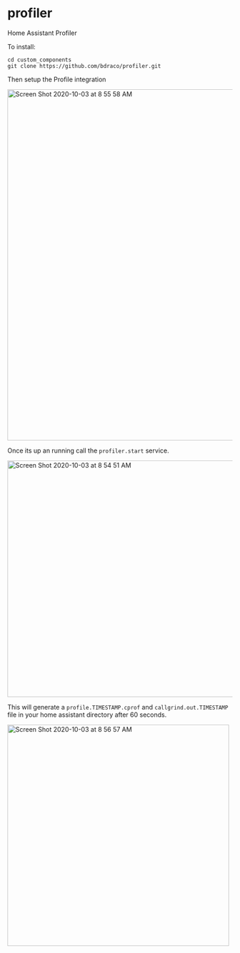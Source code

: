 # profiler
Home Assistant Profiler

To install:

```
cd custom_components
git clone https://github.com/bdraco/profiler.git
```

Then setup the Profile integration

<img width="787" alt="Screen Shot 2020-10-03 at 8 55 58 AM" src="https://user-images.githubusercontent.com/663432/94993383-46ea0400-0556-11eb-94fd-868d8267eb7e.png">

Once its up an running call the `profiler.start` service.

<img width="530" alt="Screen Shot 2020-10-03 at 8 54 51 AM" src="https://user-images.githubusercontent.com/663432/94993366-24f08180-0556-11eb-98f6-7352b09a9183.png">

This will generate a `profile.TIMESTAMP.cprof` and `callgrind.out.TIMESTAMP` file in your home assistant directory after 60 seconds.

<img width="496" alt="Screen Shot 2020-10-03 at 8 56 57 AM" src="https://user-images.githubusercontent.com/663432/94993401-6b45e080-0556-11eb-926b-f178aa6d4fe6.png">
